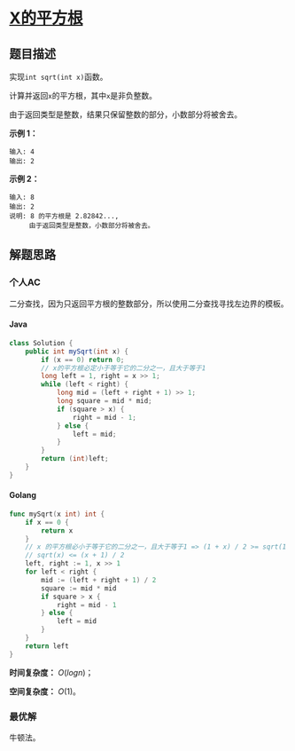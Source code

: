 # [X的平方根](https://leetcode-cn.com/problems/sqrtx/)

## 题目描述

实现`int sqrt(int x)`函数。

计算并返回`x`的平方根，其中`x`是非负整数。

由于返回类型是整数，结果只保留整数的部分，小数部分将被舍去。

**示例 1：**

```
输入: 4
输出: 2
```

**示例 2：**

```
输入: 8
输出: 2
说明: 8 的平方根是 2.82842..., 
     由于返回类型是整数，小数部分将被舍去。
```

## 解题思路

### 个人AC

二分查找，因为只返回平方根的整数部分，所以使用二分查找寻找左边界的模板。

#### Java

```java
class Solution {
    public int mySqrt(int x) {
        if (x == 0) return 0;
        // x的平方根必定小于等于它的二分之一，且大于等于1
        long left = 1, right = x >> 1;
        while (left < right) {
            long mid = (left + right + 1) >> 1;
            long square = mid * mid;
            if (square > x) {
                right = mid - 1;
            } else {
                left = mid;
            }
        }
        return (int)left;
    }
}
```

#### Golang

```go
func mySqrt(x int) int {
    if x == 0 {
        return x
    }
    // x 的平方根必小于等于它的二分之一，且大于等于1 => (1 + x) / 2 >= sqrt(1 * x)
    // sqrt(x) <= (x + 1) / 2
    left, right := 1, x >> 1
    for left < right {
        mid := (left + right + 1) / 2
        square := mid * mid
        if square > x {
            right = mid - 1
        } else {
            left = mid
        }
    }
    return left
}
```

**时间复杂度：** $O(logn)$；

**空间复杂度：** $O(1)$。

### 最优解

牛顿法。